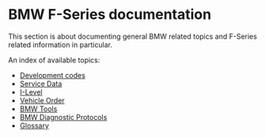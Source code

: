 # BMW F-Series documentation

This section is about documenting general BMW related topics and F-Series related information in particular.

An index of available topics:

- [Development codes](Development_Codes.md)
- [Service Data](Service_Data.md)
- [I-Level](I_Level.md)
- [Vehicle Order](Vehicle_Order.md)
- [BMW Tools](BMW_Tools.md)
- [BMW Diagnostic Protocols](BMW_Diagnostic_Protocols.md)
- [Glossary](Glossary.md)
